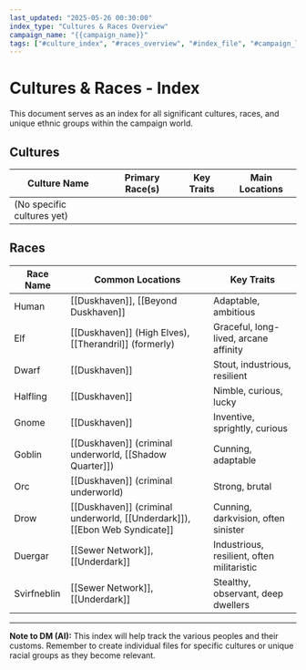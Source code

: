 ```yaml
---
last_updated: "2025-05-26 00:30:00"
index_type: "Cultures & Races Overview"
campaign_name: "{{campaign_name}}"
tags: ["#culture_index", "#races_overview", "#index_file", "#campaign_lore", "#demographics", "#world_details"] # (NEW/ENHANCED)
---
```

# Cultures & Races - Index

This document serves as an index for all significant cultures, races, and unique ethnic groups within the campaign world.

## Cultures

| Culture Name | Primary Race(s) | Key Traits | Main Locations |
|---|---|---|---|
| (No specific cultures yet) | | | |

## Races

| Race Name | Common Locations | Key Traits |
|---|---|---|
| Human | [[Duskhaven]], [[Beyond Duskhaven]] | Adaptable, ambitious |
| Elf | [[Duskhaven]] (High Elves), [[Therandril]] (formerly) | Graceful, long-lived, arcane affinity |
| Dwarf | [[Duskhaven]] | Stout, industrious, resilient |
| Halfling | [[Duskhaven]] | Nimble, curious, lucky |
| Gnome | [[Duskhaven]] | Inventive, sprightly, curious |
| Goblin | [[Duskhaven]] (criminal underworld, [[Shadow Quarter]]) | Cunning, adaptable |
| Orc | [[Duskhaven]] (criminal underworld) | Strong, brutal |
| Drow | [[Duskhaven]] (criminal underworld, [[Underdark]]), [[Ebon Web Syndicate]] | Cunning, darkvision, often sinister |
| Duergar | [[Sewer Network]], [[Underdark]] | Industrious, resilient, often militaristic |
| Svirfneblin | [[Sewer Network]], [[Underdark]] | Stealthy, observant, deep dwellers |

---
**Note to DM (AI):** This index will help track the various peoples and their customs. Remember to create individual files for specific cultures or unique racial groups as they become relevant.